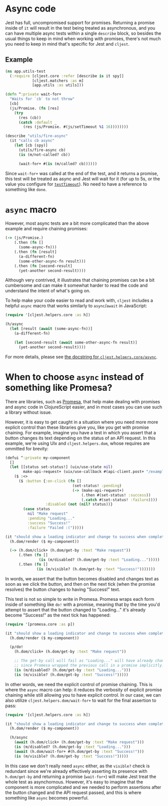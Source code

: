 # Async code

Jest has full, uncompromised support for promises. Returning a promise inside of `it` will result in the test being treated as asynchronous, and you can have multiple async tests within a single `describe` block, so besides the usual things to keep in mind when working with promises, there's not much you need to keep in mind that's specific for Jest and `cljest`.

## Example

```clj
(ns app.utils-test
  (:require [cljest.core :refer [describe is it spy]]
            [cljest.matchers :as m]
            [app.utils :as utils]))

(defn ^:private wait-for+
  "Waits for `cb` to not throw"
  [cb]
  (js/Promise. (fn [res]
    (try
      (res (cb))
      (catch :default _
        (res (js/Promise. #(js/setTimeout %1 16))))))))

(describe "utils/fire-async"
  (it "calls cb async"
    (let [cb (spy)]
      (utils/fire-async cb)
      (is (m/not-called? cb))

      (wait-for+ #(is (m/called? cb))))))
```

Since `wait-for+` was called at the end of the test, and it returns a promise, this test will be treated as async and Jest will wait for it (for up to 5s, or the value you configure for [`testTimeout`](https://jestjs.io/docs/configuration#testtimeout-number)). No need to have a reference to something like `done`.

# `async` macro

However, most async tests are a bit more complicated than the above example and require chaining promises:

```clj
(-> (js/Promise.)
    (.then (fn []
      (some-async-fn)))
    (.then (fn [result]
      (a-different-fn)
      (some-other-async-fn result)))
    (.then (fn [second-result]
      (yet-another second-result))))
```

Although very contrived, it illustrates that chaining promises can be a bit cumbersome and can make it somewhat harder to read the code and understand the intent of what's going on.

To help make your code easier to read and work with, `cljest` includes a helpful `async` macro that works similarly to `async`/`await` in JavaScript:

```clj
(require '[cljest.helpers.core :as h])

(h/async
  (let [result (await (some-async-fn))]
    (a-different-fn)

    (let [second-result (await some-other-async-fn result)]
      (yet-another second-result))))
```

For more details, please see [the docstring for `cljest.helpers.core/async`](https://github.com/pitch-io/cljest/blob/5d19b87021023daef75971ff005e05a288369c1d/cljest/src/cljest/helpers/core.clj#L64-L95).

# When to choose `async` instead of something like Promesa?

There are libraries, such as [Promesa](https://github.com/funcool/promesa), that help make dealing with promises and async code in ClojureScript easier, and in most cases you can use such a library without issue.

However, it is easy to get caught in a situation where you need more more explicit control than these libraries give you, like you get with promise chaining. For example, imagine you have a test in which you assert that a button changes its text depending on the status of an API request. In this example, we're using UIx and `cljest.helpers.dom`, whose requires are ommitted for brevity:

```clj
(defui ^:private my-component
  []
  (let [[status set-status!] (uix/use-state nil)
        make-api-request+ (uix/use-callback #(api-client.post+ "/example") [])]
    ($ :<>
      ($ :button {:on-click (fn []
                              (set-status! :pending)
                              (-> (make-api-request+)
                                  (.then #(set-status! :success))
                                  (.catch #(set-status! :failure))))
                  :disabled (not (nil? status))}
        (case status
          nil "Make request"
          :pending "Loading..."
          :success "Success!"
          :failure "Failed :(")))))

(it "should show a loading indicator and change to success when complete"
  (h.dom/render ($ my-component))

  (-> (h.dom/click+ (h.dom/get-by :text "Make request"))
      (.then (fn []
               (is (m/disabled? (h.dom/get-by :text "Loading...")))))
      (.then (fn []
              (is (m/visible? (h.dom/get-by :text "Success!")))))))
```

In words, we assert that the button becomes disabled and changes text as soon as we click the button, and then on the next tick (when the promise resolves) the button changes to having "Success!" text.

This test is not so simple to write in Promesa. Promesa wraps each form inside of something like `do!` with a promise, meaning that by the time you'd attempt to assert that the button changed to "Loading..." it's already become "Success!" as the next tick has happened:

```clj
(require '[promesa.core :as p])

(it "should show a loading indicator and change to success when complete"
  (h.dom/render ($ my-component))

  (p/do!
    (h.dom/click+ (h.dom/get-by :text "Make request"))

    ;; The get-by call will fail as "Loading..." will have already changed to "Success!"
    ;; since Promesa wrapped the previous call in a promise implicitly.
    (is (m/disabled? (h.dom/get-by :text "Loading...")))
    (is (m/visible? (h.dom/get-by :text "Success!")))))
```

In other words, we need the explicit control of promise chaining. This is where the `async` macro can help: it reduces the verbosity of explicit promise chaining while still allowing you to have explicit control. In our case, we can also utilize `cljest.helpers.dom/wait-for+` to wait for the final assertion to pass:

```clj
(require '[cljest.helpers.core :as h])

(it "should show a loading indicator and change to success when complete"
  (h.dom/render ($ my-component))

  (h/async
    (await (h.dom/click+ (h.dom/get-by :text "Make request")))
    (is (m/disabled? (h.dom/get-by :text "Loading...")))
    (await (h.dom/wait-for+ #(h.dom/get-by :text "Success!")))
    (is (m/visible? (h.dom/get-by :text "Success!")))))
```

In this case we don't really need `async` either, as the `visible?` check is redundant since we're already effectively asserting its presence with `h.dom/get-by` and returning a promise (`wait-for+`) will make Jest treat the whole test as asynchornous. However, it's easy to imagine that the component is more complicated and we needed to perform assertions after the button changed and the API request passed, and this is where something like `async` becomes powerful.
